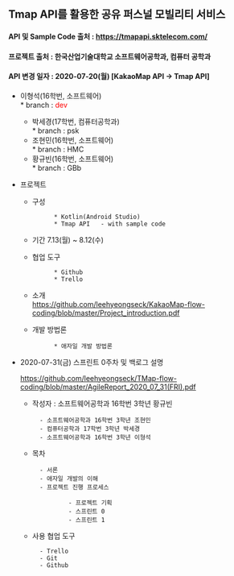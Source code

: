 ## Tmap API를 활용한 공유 퍼스널 모빌리티 서비스   
#### API 및 Sample Code 출처 : https://tmapapi.sktelecom.com/
#### 프로젝트 출처 : 한국산업기술대학교 소프트웨어공학과, 컴퓨터 공학과   
#### API 변경 일자 : 2020-07-20(월) [KakaoMap API -> Tmap API]   

- 이형석(16학번, 소프트웨어)   
		* branch : <span style="color:#FF0000">dev</span>

	- 박세경(17학번, 컴퓨터공학과)   
				* branch : psk
	- 조현민(16학번, 소프트웨어)   
				* branch : HMC
	- 황규빈(16학번, 소프트웨어)   
				* branch : GBb


- 프로젝트   

	- 구성   

				* Kotlin(Android Studio)   
				* Tmap API   - with sample code   

	- 기간 7.13(월) ~ 8.12(수)   

	- 협업 도구   

				* Github   
				* Trello   
		
	- 소개   
				<https://github.com/leehyeongseck/KakaoMap-flow-coding/blob/master/Project_introduction.pdf>   
				
	- 개발 방법론   
	
				* 애자일 개발 방법론   

- 2020-07-31(금) 스프린트 0주차 및 백로그 설명   


	<https://github.com/leehyeongseck/TMap-flow-coding/blob/master/AgileReport_2020_07_31(FRI).pdf>   

	- 작성자 : 소프트웨어공학과 16학번 3학년 황규빈   

			- 소프트웨어공학과 16학번 3학년 조현민   
			- 컴퓨터공학과 17학번 3학년 박세경   
			- 소프트웨어공학과 16학번 3학년 이형석   

	- 목차   

			- 서론   
			- 애자일 개발의 이해   
			- 프로젝트 진행 프로세스   

					- 프로젝트 기획   
					- 스프린트 0   
					- 스프린트 1   

	- 사용 협업 도구   

			- Trello   
			- Git   
			- Github   

